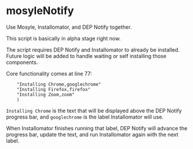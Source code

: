 # mosyleNotify
 Use Mosyle, Installomator, and DEP Notify together.

This script is basically in alpha stage right now.

The script requires DEP Notify and Installomator to already be installed. Future logic will be added to handle waiting or self installing those components.

Core functionality comes at line 77:

```POLICY_ARRAY=(
    "Installing Chrome,googlechrome"
    "Installing Firefox,firefox"
    "Installing Zoom,zoom"
    )
```

`Installing Chrome` is the text that will be displayed above the DEP Notify progress bar, and `googlechrome` is the label Installomator will use.

When Installomator finishes running that label, DEP Notify will advance the progress bar, update the text, and run Installomator again with the next label.
